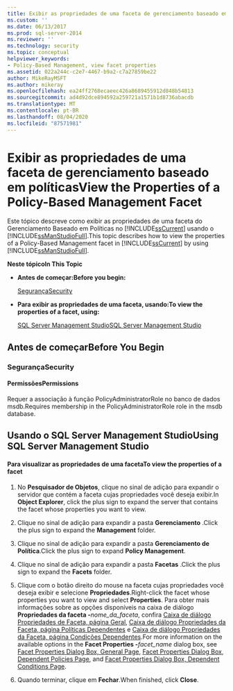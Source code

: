 ```yaml
---
title: Exibir as propriedades de uma faceta de gerenciamento baseado em políticas | Microsoft Docs
ms.custom: ''
ms.date: 06/13/2017
ms.prod: sql-server-2014
ms.reviewer: ''
ms.technology: security
ms.topic: conceptual
helpviewer_keywords:
- Policy-Based Management, view facet properties
ms.assetid: 022a244c-c2e7-4467-b9a2-c7a27859be22
author: MikeRayMSFT
ms.author: mikeray
ms.openlocfilehash: ea24ff2768ecaeec426a8689455912d848b54813
ms.sourcegitcommit: ad4d92dce894592a259721a1571b1d8736abacdb
ms.translationtype: MT
ms.contentlocale: pt-BR
ms.lasthandoff: 08/04/2020
ms.locfileid: "87571981"
---
```

# <a name="view-the-properties-of-a-policy-based-management-facet"></a><span data-ttu-id="32edb-102">Exibir as propriedades de uma faceta de gerenciamento baseado em políticas</span><span class="sxs-lookup"><span data-stu-id="32edb-102">View the Properties of a Policy-Based Management Facet</span></span>
  <span data-ttu-id="32edb-103">Este tópico descreve como exibir as propriedades de uma faceta do Gerenciamento Baseado em Políticas no [!INCLUDE[ssCurrent](../../includes/sscurrent-md.md)] usando o [!INCLUDE[ssManStudioFull](../../includes/ssmanstudiofull-md.md)].</span><span class="sxs-lookup"><span data-stu-id="32edb-103">This topic describes how to view the properties of a Policy-Based Management facet in [!INCLUDE[ssCurrent](../../includes/sscurrent-md.md)] by using [!INCLUDE[ssManStudioFull](../../includes/ssmanstudiofull-md.md)].</span></span>  
  
 <span data-ttu-id="32edb-104">**Neste tópico**</span><span class="sxs-lookup"><span data-stu-id="32edb-104">**In This Topic**</span></span>  
  
-   <span data-ttu-id="32edb-105">**Antes de começar:**</span><span class="sxs-lookup"><span data-stu-id="32edb-105">**Before you begin:**</span></span>  
  
     [<span data-ttu-id="32edb-106">Segurança</span><span class="sxs-lookup"><span data-stu-id="32edb-106">Security</span></span>](#Security)  
  
-   <span data-ttu-id="32edb-107">**Para exibir as propriedades de uma faceta, usando:**</span><span class="sxs-lookup"><span data-stu-id="32edb-107">**To view the properties of a facet, using:**</span></span>  
  
     [<span data-ttu-id="32edb-108">SQL Server Management Studio</span><span class="sxs-lookup"><span data-stu-id="32edb-108">SQL Server Management Studio</span></span>](#SSMSProcedure)  
  
##  <a name="before-you-begin"></a><a name="BeforeYouBegin"></a> <span data-ttu-id="32edb-109">Antes de começar</span><span class="sxs-lookup"><span data-stu-id="32edb-109">Before You Begin</span></span>  
  
###  <a name="security"></a><a name="Security"></a> <span data-ttu-id="32edb-110">Segurança</span><span class="sxs-lookup"><span data-stu-id="32edb-110">Security</span></span>  
  
####  <a name="permissions"></a><a name="Permissions"></a> <span data-ttu-id="32edb-111">Permissões</span><span class="sxs-lookup"><span data-stu-id="32edb-111">Permissions</span></span>  
 <span data-ttu-id="32edb-112">Requer a associação à função PolicyAdministratorRole no banco de dados msdb.</span><span class="sxs-lookup"><span data-stu-id="32edb-112">Requires membership in the PolicyAdministratorRole role in the msdb database.</span></span>  
  
##  <a name="using-sql-server-management-studio"></a><a name="SSMSProcedure"></a> <span data-ttu-id="32edb-113">Usando o SQL Server Management Studio</span><span class="sxs-lookup"><span data-stu-id="32edb-113">Using SQL Server Management Studio</span></span>  
  
#### <a name="to-view-the-properties-of-a-facet"></a><span data-ttu-id="32edb-114">Para visualizar as propriedades de uma faceta</span><span class="sxs-lookup"><span data-stu-id="32edb-114">To view the properties of a facet</span></span>  
  
1.  <span data-ttu-id="32edb-115">No **Pesquisador de Objetos**, clique no sinal de adição para expandir o servidor que contém a faceta cujas propriedades você deseja exibir.</span><span class="sxs-lookup"><span data-stu-id="32edb-115">In **Object Explorer**, click the plus sign to expand the server that contains the facet whose properties you want to view.</span></span>  
  
2.  <span data-ttu-id="32edb-116">Clique no sinal de adição para expandir a pasta **Gerenciamento** .</span><span class="sxs-lookup"><span data-stu-id="32edb-116">Click the plus sign to expand the **Management** folder.</span></span>  
  
3.  <span data-ttu-id="32edb-117">Clique no sinal de adição para expandir a pasta **Gerenciamento de Política**.</span><span class="sxs-lookup"><span data-stu-id="32edb-117">Click the plus sign to expand **Policy Management**.</span></span>  
  
4.  <span data-ttu-id="32edb-118">Clique no sinal de adição para expandir a pasta **Facetas** .</span><span class="sxs-lookup"><span data-stu-id="32edb-118">Click the plus sign to expand the **Facets** folder.</span></span>  
  
5.  <span data-ttu-id="32edb-119">Clique com o botão direito do mouse na faceta cujas propriedades você deseja exibir e selecione **Propriedades**.</span><span class="sxs-lookup"><span data-stu-id="32edb-119">Right-click the facet whose properties you want to view and select **Properties**.</span></span> <span data-ttu-id="32edb-120">Para obter mais informações sobre as opções disponíveis na caixa de diálogo **Propriedades da faceta -**_nome_da_faceta_, confira [Caixa de diálogo Propriedades de Faceta, página Geral](../../integration-services/general-page-of-integration-services-designers-options.md), [Caixa de diálogo Propriedades da Faceta, página Políticas Dependentes](facet-properties-dialog-box-dependent-policies-page.md) e [Caixa de diálogo Propriedades da Faceta, página Condições Dependentes](facet-properties-dialog-box-dependent-conditions-page.md).</span><span class="sxs-lookup"><span data-stu-id="32edb-120">For more information on the available options in the **Facet Properties -**_facet_name_ dialog box, see [Facet Properties Dialog Box, General Page](../../integration-services/general-page-of-integration-services-designers-options.md), [Facet Properties Dialog Box, Dependent Policies Page](facet-properties-dialog-box-dependent-policies-page.md), and [Facet Properties Dialog Box, Dependent Conditions Page](facet-properties-dialog-box-dependent-conditions-page.md).</span></span>  
  
6.  <span data-ttu-id="32edb-121">Quando terminar, clique em **Fechar**.</span><span class="sxs-lookup"><span data-stu-id="32edb-121">When finished, click **Close**.</span></span>  
  
  
